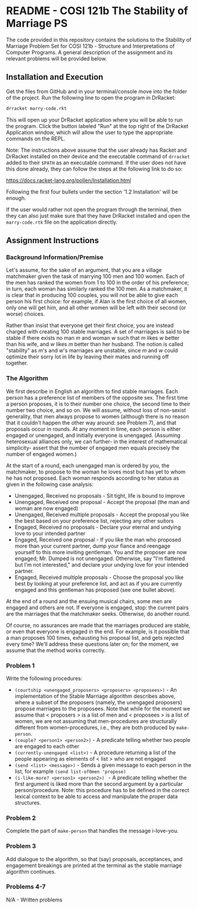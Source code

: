 # README - COSI 121b The Stability of Marriage PS

The code provided in this repository contains the solutions to the Stability of Marriage Problem Set for COSI 121b - Structure and Interpretations of Computer Programs. A general description of the assignment and its relevant problems will be provided below. 

## Installation and Execution 

Get the files from GitHub and in your terminal/console move into the folder of the project. Run the following line to open the program in DrRacket: 

``` bash 
drracket marry-code.rkt 
```

This will open up your DrRacket application where you will be able to run the program. Click the button labeled "Run" at the top right of the DrRacket Application window, which will allow the user to type the appropriate commands on the REPL.

Note: The instructions above assume that the user already has Racket and DrRacket installed on their device and the executable command of ``` drracket ``` added to their ``` $PATH ``` as an executable command. If the user does not have this done already, they can follow the steps at the following link to do so: 

https://docs.racket-lang.org/pollen/Installation.html 

Following the first four bullets under the section '1.2 Installation' will be enough. 

If the user would rather not open the program through the terminal, then they can also just make sure that they have DrRacket installed and open the ``` marry-code.rtk ``` file on the application directly. 


## Assignment Instructions 

### Background Information/Premise 
Let's assume, for the sake of an argument, that you are a village matchmaker given the task of marrying 100 men and 100 women. Each of the men has ranked the women from 1 to 100 in the order of his preference; in turn, each woman has similarly ranked the 100 men. As a matchmaker, it is clear that in producing 100 couples, you will not be able to give each person his first choice: for example, if Alan is the first choice of all women, only one will get him, and all other women will be left with their second (or worse) choices. 

Rather than insist that everyone get their first choice, you are instead charged with creating 100 stable marriages. A set of marriages is said to be stable if there exists no man *m* and woman *w* such that *m* likes *w* better than his wife, and *w* likes *m* better than her husband. The notion is called "stability" as *m*'s and *w*'s marriages are unstable, since *m* and *w* could optimize their sorry lot in life by leaving their mates and running off together. 

### The Algorithm 

We first describe in English an algorithm to find stable marriages. Each person has a preference list of members of the opposite sex. The first time a person proposes, it is to their number one choice, the second time to their number two choice, and so on. We will assume, without loss of non-sexist generality, that men always propose to women (although there is no reason that it couldn't happen the other way around: see Problem 7), and that proposals occur in rounds. At any moment in time, each person is either engaged or unengaged, and initially everyone is unengaged. (Assuming heterosexual alliances only, we can further- in the interest of mathematical simplicity- assert that the number of engaged men equals precisely the number of engaged women.) 

At the start of a round, each unengaged man is ordered by you, the matchmaker, to propose to the woman he loves most but has yet to whom he has not proposed. Each woman responds according to her status as given in the following case analysis: 

* Unengaged, Received no proposals - Sit tight, life is bound to improve 
* Unengaged, Received one proposal - Accept the proposal (the man and woman are now engaged) 
* Unengaged, Received multiple proposals - Accept the proposal you like the best based on your preference list, rejecting any other suitors 
* Engaged, Received no proposals - Declare your eternal and undying love to your intended partner 
* Engaged, Received one proposal - If you like the man who proposed more than your current partner, dump your fiance and reengage yourself to this more inviting gentleman. You and the proposer are now engaged; Mr. Dumped is not unengaged. Otherwise, say "I'm flattered but I'm not interested," and declare your undying love for your intended partner. 
* Engaged, Received multiple proposals - Choose the proposal you like best by looking at your preference list, and act as if you are currently engaged and this gentleman has proposed (see one bullet above). 

At the end of a round and the ensuing musical chairs, some men are engaged and others are not. If everyone is engaged, stop: the current pairs are the marriages that the matchmaker seeks. Otherwise, do another round. 

Of course, no assurances are made that the marriages produced are stable, or even that everyone is engaged in the end. For example, is it possible that a man proposes 100 times, exhausting his proposal list, and gets rejected every time? We'll address these questions later on; for the moment, we assume that the method works correctly. 

### Problem 1

Write the following procedures: 

* ``` (courtship <unengaged_proposers> <proposers> <proposees>) ``` - An implementation of the Stable Marriage algorithm describes above, where a subset of the proposers (namely, the unengaged proposers) propose marriages to the proposees. Note that while for the moment we assume that < proposers > is a list of men and < proposees > is a list of women, we are not assuming that men-procedures are structurally different from women-procedures, i.e., they are both produced by ``` make-person ```. 
* ``` (couple? <person1> <person2>) ``` - A predicate telling whether two people are engaged to each other 
* ``` (currently-unengaged <list>) ``` - A procedure returning a list of the people appearing as elements of < list > who are not engaged 
* ``` (send <list> <message>) ``` - Sends a given message to each person in the list, for example ``` (send list-of0men 'propose) ```
* ```(i-like-more? <person1> <person2>) ``` - A predicate telling whether the first argument is liked more than the second argument by a particular person/procedure. Note: this procedure has to be defined in the correct lexical context to be able to access and manipulate the proper data structures. 

### Problem 2 

Complete the part of ``` make-person ``` that handles the message i-love-you. 

### Problem 3 

Add dialogue to the algorithm, so that (say) proposals, acceptances, and engagement breakings are printed at the terminal as the stable marriage algorithm continues. 

### Problems 4-7

N/A - Written problems 
